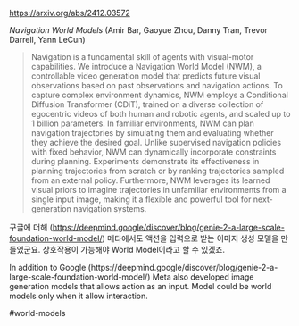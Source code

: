 https://arxiv.org/abs/2412.03572

*Navigation World Models* (Amir Bar, Gaoyue Zhou, Danny Tran, Trevor Darrell, Yann LeCun)

> Navigation is a fundamental skill of agents with visual-motor capabilities. We introduce a Navigation World Model (NWM), a controllable video generation model that predicts future visual observations based on past observations and navigation actions. To capture complex environment dynamics, NWM employs a Conditional Diffusion Transformer (CDiT), trained on a diverse collection of egocentric videos of both human and robotic agents, and scaled up to 1 billion parameters. In familiar environments, NWM can plan navigation trajectories by simulating them and evaluating whether they achieve the desired goal. Unlike supervised navigation policies with fixed behavior, NWM can dynamically incorporate constraints during planning. Experiments demonstrate its effectiveness in planning trajectories from scratch or by ranking trajectories sampled from an external policy. Furthermore, NWM leverages its learned visual priors to imagine trajectories in unfamiliar environments from a single input image, making it a flexible and powerful tool for next-generation navigation systems.

구글에 더해 (https://deepmind.google/discover/blog/genie-2-a-large-scale-foundation-world-model/) 메타에서도 액션을 입력으로 받는 이미지 생성 모델을 만들었군요. 상호작용이 가능해야 World Model이라고 할 수 있겠죠.

<english>
In addition to Google (https://deepmind.google/discover/blog/genie-2-a-large-scale-foundation-world-model/) Meta also developed image generation models that allows action as an input. Model could be world models only when it allow interaction.
</english>

#world-models 